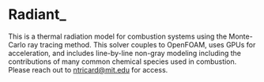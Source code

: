 # Radiant_
This is a thermal radiation model for combustion systems using the Monte-Carlo ray tracing method. This solver couples to OpenFOAM, uses GPUs for acceleration, and includes line-by-line non-gray modeling including the contributions of many common chemical species used in combustion. Please reach out to ntricard@mit.edu for access.
